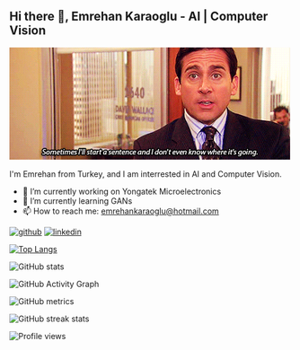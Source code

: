 ## Hi there 👋, Emrehan Karaoglu - AI | Computer Vision
![AI | Computer Vision](https://github.com/emrehankaraoglu/emrehankaraoglu/blob/main/giphy.gif)

I'm Emrehan from Turkey, and I am interrested in AI and Computer Vision.

- 🔭 I’m currently working on  Yongatek Microelectronics 
- 🌱 I’m currently learning GANs 
- 📫 How to reach me: emrehankaraoglu@hotmail.com 


[<img src='https://cdn.jsdelivr.net/npm/simple-icons@3.0.1/icons/github.svg' alt='github' height='40'>](https://github.com/emrehankaraoglu)  [<img src='https://cdn.jsdelivr.net/npm/simple-icons@3.0.1/icons/linkedin.svg' alt='linkedin' height='40'>](https://www.linkedin.com/in/emrehankaraoglu/)  


[![Top Langs](https://github-readme-stats.vercel.app/api/top-langs/?username=emrehankaraoglu)](https://github.com/emrehankaraoglu/github-readme-stats)

![GitHub stats](https://github-readme-stats.vercel.app/api?username=emrehankaraoglu&show_icons=true)  

![GitHub Activity Graph](https://activity-graph.herokuapp.com/graph?username=emrehankaraoglu)  

![GitHub metrics](https://metrics.lecoq.io/emrehankaraoglu)  

![GitHub streak stats](https://github-readme-streak-stats.herokuapp.com/?user=emrehankaraoglu)  

![Profile views](https://gpvc.arturio.dev/emrehankaraoglu)  
